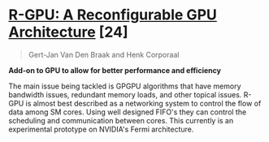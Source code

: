 # [R-GPU: A Reconfigurable GPU Architecture](http://dl.acm.org/citation.cfm?id=2890506) [24]

> Gert-Jan Van Den Braak and Henk Corporaal

**Add-on to GPU to allow for better performance and efficiency**

The main issue being tackled is GPGPU algorithms that have memory bandwidth issues, redundant memory loads, and other topical issues. R-GPU is almost best described as a networking system to control the flow of data among SM cores. Using well designed FIFO's they can control the scheduling and communication between cores. This currently is an experimental prototype on NVIDIA's Fermi architecture.